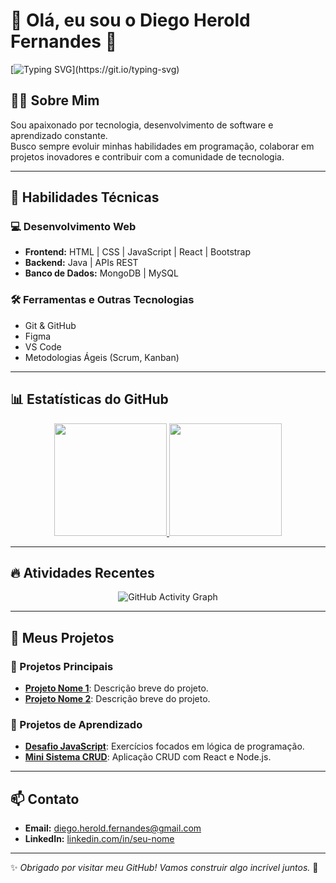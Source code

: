 # 👋 Olá, eu sou o **Diego Herold Fernandes** 🚀  
[![Typing SVG](https://readme-typing-svg.herokuapp.com?font=Roboto&size=24&duration=4000&color=F75C7E&center=true&vCenter=true&lines=Olá,+eu+sou+Diego!;Desenvolvedor+Web+em+aprendizado;)](https://git.io/typing-svg)

## 🧑‍💻 Sobre Mim  
Sou apaixonado por tecnologia, desenvolvimento de software e aprendizado constante.  
Busco sempre evoluir minhas habilidades em programação, colaborar em projetos inovadores e contribuir com a comunidade de tecnologia.  

---

## 🚀 **Habilidades Técnicas**

### 💻 **Desenvolvimento Web**  
- **Frontend:** HTML | CSS | JavaScript | React | Bootstrap  
- **Backend:** Java | APIs REST  
- **Banco de Dados:** MongoDB | MySQL  

### 🛠️ **Ferramentas e Outras Tecnologias**  
- Git & GitHub  
- Figma  
- VS Code  
- Metodologias Ágeis (Scrum, Kanban)  

---

## 📊 **Estatísticas do GitHub**  

<div align="center">
  <a href="https://github.com/DiegoHerold">
    <img height="180em" src="https://github-readme-stats.vercel.app/api?username=DiegoHerold&show_icons=true&theme=dracula&include_all_commits=true&count_private=true"/>
    <img height="180em" src="https://github-readme-stats.vercel.app/api/top-langs/?username=DiegoHerold&layout=compact&langs_count=7&theme=dracula"/>
  </a>
</div>  

---

## 🔥 **Atividades Recentes**  

<!-- GitHub Activity Graph -->
<p align="center">
  <img src="https://github-readme-activity-graph.vercel.app/graph?username=DiegoHerold&theme=dracula" alt="GitHub Activity Graph">
</p>

---

## 🎯 **Meus Projetos**  

### 🚀 Projetos Principais  
- [**Projeto Nome 1**](link-do-projeto): Descrição breve do projeto.  
- [**Projeto Nome 2**](link-do-projeto): Descrição breve do projeto.  

### 🧩 Projetos de Aprendizado  
- [**Desafio JavaScript**](link): Exercícios focados em lógica de programação.  
- [**Mini Sistema CRUD**](link): Aplicação CRUD com React e Node.js.

---

## 📫 **Contato**  
- **Email:** [diego.herold.fernandes@gmail.com](mailto:diego.herold.fernandes@gmail.com)  
- **LinkedIn:** [linkedin.com/in/seu-nome](#)  

---

✨ *Obrigado por visitar meu GitHub! Vamos construir algo incrível juntos.* 🚀
